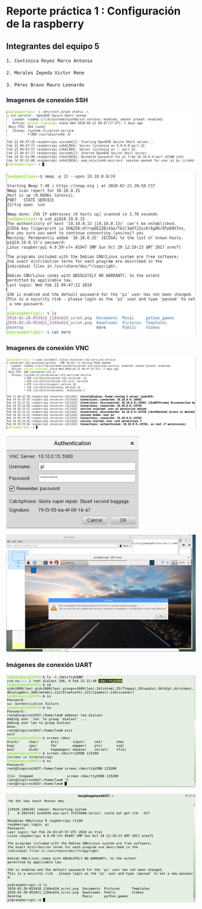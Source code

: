 # Reporte práctica 1 : Configuración de la raspberry

## Integrantes del equipo 5

    1. Coxtinica Reyes Marco Antonio

    2. Morales Zepeda Victor Rene

    3. Pérez Bravo Mauro Leonardo


### Imagenes de conexión SSH

 ![SSH](ssh.jpg)

 ![SSH2](ssh2.jpg)



### Imagenes de conexión VNC

  ![VNC](vnc.jpg)

  ![VNC2](vnc2.jpg)

  ![VNC3](vnc3.jpg)



### Imágenes de conexión UART

  ![UART](uart.jpg)

  ![UART2](uart2.jpg)


